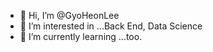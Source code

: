 - 👋 Hi, I’m @GyoHeonLee
- 👀 I’m interested in ...Back End, Data Science
- 🌱 I’m currently learning ...too.
